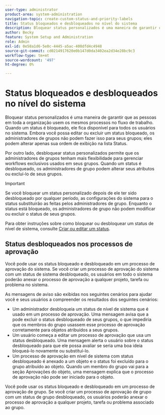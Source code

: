 ```yaml
---
user-type: administrator
product-area: system-administration
navigation-topic: create-custom-status-and-priority-labels
title: Status bloqueados e desbloqueados no nível do sistema
description: Bloquear status personalizados é uma maneira de garantir que as pessoas em toda a organização usem os mesmos processos no fluxo de trabalho. Quando um status é bloqueado, ele fica disponível para todos os usuários no sistema. Embora você possa editá-lo ou excluí-lo, os administradores de grupo não podem fazer isso para seus grupos. Por outro lado, desbloquear status personalizados permite que os administradores de grupos tenham mais flexibilidade para gerenciar workflows exclusivos usados em seus grupos. Eles podem alterar os atributos de um status desbloqueado ou excluí-lo de seus grupos.
author: Becky
feature: System Setup and Administration
role: Admin
exl-id: 0e58a1d6-5e0c-4445-a5ac-400dfd4c4948
source-git-commit: cd0214917620e0b147d0da3402ea2d34e28bc9c3
workflow-type: tm+mt
source-wordcount: '497'
ht-degree: 0%

---
```


# Status bloqueados e desbloqueados no nível do sistema

Bloquear status personalizados é uma maneira de garantir que as pessoas em toda a organização usem os mesmos processos no fluxo de trabalho. Quando um status é bloqueado, ele fica disponível para todos os usuários no sistema. Embora você possa editar ou excluir um status bloqueado, os administradores de grupos não podem fazer isso para seus grupos; eles podem alterar apenas sua ordem de exibição na lista Status.

Por outro lado, desbloquear status personalizados permite que os administradores de grupos tenham mais flexibilidade para gerenciar workflows exclusivos usados em seus grupos. Quando um status é desbloqueado, os administradores de grupo podem alterar seus atributos ou excluí-lo de seus grupos.

>[!IMPORTANT]
>
>Se você bloquear um status personalizado depois de ele ter sido desbloqueado por qualquer período, as configurações do sistema para o status substituirão as feitas pelos administradores de grupo. Enquanto o status está bloqueado, os administradores de grupo não podem modificar ou excluir o status de seus grupos.

Para obter instruções sobre como bloquear ou desbloquear um status de nível de sistema, consulte [Criar ou editar um status](../../../administration-and-setup/customize-workfront/creating-custom-status-and-priority-labels/create-or-edit-a-status.md).

## Status desbloqueados nos processos de aprovação

Você pode usar os status bloqueado e desbloqueado em um processo de aprovação do sistema. Se você criar um processo de aprovação do sistema com um status de sistema desbloqueado, os usuários em todo o sistema poderão anexar o processo de aprovação a qualquer projeto, tarefa ou problema no sistema.

As mensagens de aviso são exibidas nos seguintes cenários para ajudar você e seus usuários a compreender os resultados dos seguintes cenários:

* Um administrador desbloqueia um status de nível de sistema que é usado em um processo de aprovação. Uma mensagem avisa que a pode excluir o status desbloqueado de seus grupos, o que impediria que os membros do grupo usassem esse processo de aprovação corretamente para objetos atribuídos a seus grupos.
* Um usuário começa a editar um processo de aprovação que usa um status desbloqueado. Uma mensagem alerta o usuário sobre o status desbloqueado para que ele possa avaliar se seria uma boa ideia bloqueá-lo novamente ou substituí-lo.
* Um processo de aprovação em nível de sistema com status desbloqueado é anexado a um objeto e o status foi excluído para o grupo atribuído ao objeto. Quando um membro do grupo vai para a seção Aprovações do objeto, uma mensagem explica que o processo de aprovação não pode ser iniciado para o objeto.

Você pode usar os status bloqueado e desbloqueado em um processo de aprovação de grupo. Se você criar um processo de aprovação de grupo com um status de grupo desbloqueado, os usuários poderão anexar o processo de aprovação a qualquer projeto, tarefa ou problema associado ao grupo.

